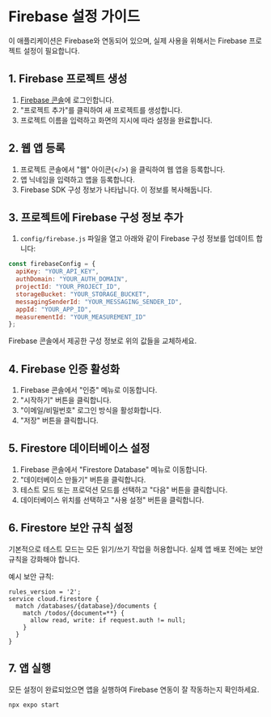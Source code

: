# Firebase 설정 가이드

이 애플리케이션은 Firebase와 연동되어 있으며, 실제 사용을 위해서는 Firebase 프로젝트 설정이 필요합니다.

## 1. Firebase 프로젝트 생성

1. [Firebase 콘솔](https://console.firebase.google.com/)에 로그인합니다.
2. "프로젝트 추가"를 클릭하여 새 프로젝트를 생성합니다.
3. 프로젝트 이름을 입력하고 화면의 지시에 따라 설정을 완료합니다.

## 2. 웹 앱 등록

1. 프로젝트 콘솔에서 "웹" 아이콘(</>) 을 클릭하여 웹 앱을 등록합니다.
2. 앱 닉네임을 입력하고 앱을 등록합니다.
3. Firebase SDK 구성 정보가 나타납니다. 이 정보를 복사해둡니다.

## 3. 프로젝트에 Firebase 구성 정보 추가

1. `config/firebase.js` 파일을 열고 아래와 같이 Firebase 구성 정보를 업데이트 합니다:

```javascript
const firebaseConfig = {
  apiKey: "YOUR_API_KEY",
  authDomain: "YOUR_AUTH_DOMAIN",
  projectId: "YOUR_PROJECT_ID",
  storageBucket: "YOUR_STORAGE_BUCKET",
  messagingSenderId: "YOUR_MESSAGING_SENDER_ID",
  appId: "YOUR_APP_ID",
  measurementId: "YOUR_MEASUREMENT_ID"
};
```

Firebase 콘솔에서 제공한 구성 정보로 위의 값들을 교체하세요.

## 4. Firebase 인증 활성화

1. Firebase 콘솔에서 "인증" 메뉴로 이동합니다.
2. "시작하기" 버튼을 클릭합니다.
3. "이메일/비밀번호" 로그인 방식을 활성화합니다.
4. "저장" 버튼을 클릭합니다.

## 5. Firestore 데이터베이스 설정

1. Firebase 콘솔에서 "Firestore Database" 메뉴로 이동합니다.
2. "데이터베이스 만들기" 버튼을 클릭합니다.
3. 테스트 모드 또는 프로덕션 모드를 선택하고 "다음" 버튼을 클릭합니다.
4. 데이터베이스 위치를 선택하고 "사용 설정" 버튼을 클릭합니다.

## 6. Firestore 보안 규칙 설정

기본적으로 테스트 모드는 모든 읽기/쓰기 작업을 허용합니다. 실제 앱 배포 전에는 보안 규칙을 강화해야 합니다.

예시 보안 규칙:
```
rules_version = '2';
service cloud.firestore {
  match /databases/{database}/documents {
    match /todos/{document=**} {
      allow read, write: if request.auth != null;
    }
  }
}
```

## 7. 앱 실행

모든 설정이 완료되었으면 앱을 실행하여 Firebase 연동이 잘 작동하는지 확인하세요.

```bash
npx expo start
``` 